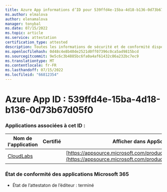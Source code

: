 ```yaml
---
title: Azure App informations d’ID pour 539ffd4e-15ba-4d18-b136-0d73b67d05f0
ms.author: elmalova
author: elenamalova
manager: tonybal
ms.date: 07/15/2022
ms.topic: article
ms.service: attestation
certification_type: attested
description: Toutes les informations de sécurité et de conformité disponibles pour 539ffd4e-15ba-4d18-b136-0d73b67d05f0.
ms.openlocfilehash: 0d48c4e8b40de2521d0ff07396c0ca5ad9815bcd
ms.sourcegitcommit: 9e5c6c3b4885bc6fa0a4af61432c86a232bc7ec9
ms.translationtype: MT
ms.contentlocale: fr-FR
ms.lasthandoff: 07/15/2022
ms.locfileid: "66812354"
---
```

# <a name="azure-app-id-539ffd4e-15ba-4d18-b136-0d73b67d05f0"></a>Azure App ID : 539ffd4e-15ba-4d18-b136-0d73b67d05f0


### <a name="apps-associated-with-this-id"></a>Applications associées à cet ID :
| **Nom de l'application** | **Certifié** | **Afficher dans AppSource** |
|--------------|---------------|-----------------------|
| [CloudLabs](../forward/WA200003273.md) |  | [https://appsource.microsoft.com/product/office/WA200003273](https://appsource.microsoft.com/product/office/WA200003273) |

### <a name="microsoft-365-app-compliance-status"></a>État de conformité des applications Microsoft 365
- État de l’attestaton de l’éditeur : terminé
